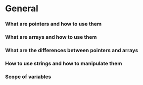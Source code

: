 # General #
### What are pointers and how to use them ###
### What are arrays and how to use them ###
### What are the differences between pointers and arrays ###
### How to use strings and how to manipulate them ###
### Scope of variables ###